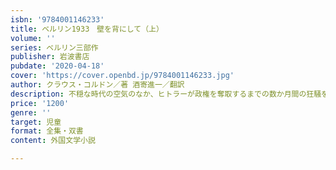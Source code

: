 ```yaml
---
isbn: '9784001146233'
title: ベルリン1933　壁を背にして（上）
volume: ''
series: ベルリン三部作
publisher: 岩波書店
pubdate: '2020-04-18'
cover: 'https://cover.openbd.jp/9784001146233.jpg'
author: クラウス・コルドン／著 酒寄進一／翻訳
description: 不穏な時代の空気のなか、ヒトラーが政権を奪取するまでの数か月間の狂騒を、十五歳の視点で描く。
price: '1200'
genre: ''
target: 児童
format: 全集・双書
content: 外国文学小説

---
```

